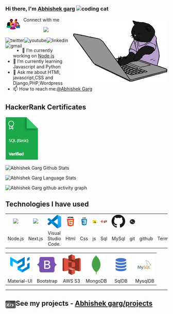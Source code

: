 ### 			Hi there, I'm [Abhishek garg](https://iamabhishekgarg.in) </align><img  src="https://github.com/iamabhishekgarg/iamabhishekgarg/blob/main/github/mylogooriginal.png?raw=true" height="" width="300" alt="coding cat">
<img align='right' src="/github/cat.gif" height="" width="300" alt="coding cat"> <img src="/github/community.gif" width="48" align="left">&nbsp;&nbsp;Connect with me
<p align="center">
  <img src="https://readme-typing-svg.herokuapp.com/?lines=npx+i+abhishekgarg!;npm+i+abhishekgarg;Do+you+like+my+Portfolio!&center=true&width=360&height=50">
</p>

<p>
<a href="https://twitter.com/abhigarg1997">
   <img align="left" alt="twitter" src="https://img.shields.io/badge/Twitter-1DA1F2?style=for-the-badge&logo=twitter&logoColor=white" />
</a>

<a href="https://studio.youtube.com/channel/UC2YVg0Je4e-YQRz5Gq4m7Mg/videos/upload?filter=%5B%5D&sort=%7B%22columnType%22%3A%22date%22%2C%22sortOrder%22%3A%22DESCENDING%22%7D">
   <img align="left" alt="youtube" src="https://img.shields.io/badge/YouTube-FF0000?style=for-the-badge&logo=youtube&logoColor=white" />
</a>
<!-- 
<a href="">
   <img align="left" alt="discord" src="https://img.shields.io/badge/Discord-7289DA?style=for-the-badge&logo=discord&logoColor=white" />
</a>
 -->
<a href="https://www.linkedin.com/in/abhishek-garg1997/">
   <img align="left" alt="linkedin" src="https://img.shields.io/badge/LinkedIn-0077B5?style=for-the-badge&logo=linkedin&logoColor=white" />
</a>
<a href="mailto:abhishekgarg1218@gmail.com"">
   <img align="left" alt="gmail" src=https://img.shields.io/badge/gmail-FF0000?style=for-the-badge&logo=gmail&logoColor=white%22/>
</a>

<p/>

<br/>
<p>

- 🔭 I’m currently working on [Node.js](https://github.com/iamabhishekgarg/crudapiforemp_js)
- 🌱 I’m currently learning Javascript  and Python
- 💬 Ask me about HTMl, javascript,CSS and Django,PHP,Wordpress 
- 📫 How to reach me:[@Abhishek Garg](https://iamabhishekgarg.in/)

</p>

## HackerRank Certificates

<a href="Skills%20Certification/Python%20(Basic)%20Certificate.png">
    <img src="github/sql_basic.jpg" alt="sql basic certificate"/>
</a>


				
![Abhishek Garg Github Stats](https://github-readme-stats.anuraghazra1.vercel.app/api?username=iamabhishekgarg&show_icons=true&include_all_commits=true&theme=radical)

![Abhishek Garg Language Stats](https://github-readme-stats.anuraghazra1.vercel.app/api/top-langs/?username=iamabhishekgarg&layout=compact&theme=radical)

![Abhishek Garg github activity graph](https://activity-graph.herokuapp.com/graph?username=iamabhishekgarg&theme=dracula)

## Technologies I have used

<table >
<tr align="center">
<td >
<img src="https://avatars.githubusercontent.com/u/9950313?s=200&v=4" width="60"/>
</td>
<td >
<img src="https://avatars.githubusercontent.com/u/5658226?s=200&v=4" width="60"/>
		</td>
		<td >
			<img align="left" alt="Visual Studio Code" width="60" src="https://raw.githubusercontent.com/github/explore/80688e429a7d4ef2fca1e82350fe8e3517d3494d/topics/visual-studio-code/visual-studio-code.png" />
		</td>
		<td >
			<img align="left" alt="HTML5" width="60" src="https://raw.githubusercontent.com/github/explore/80688e429a7d4ef2fca1e82350fe8e3517d3494d/topics/html/html.png" />
      </td>
		<td >
          <img align="left" alt="CSS3" width="60" src="https://raw.githubusercontent.com/github/explore/80688e429a7d4ef2fca1e82350fe8e3517d3494d/topics/css/css.png" />
      </td>
      <td>
         <img align="left" alt="JavaScript" width="60" src="https://raw.githubusercontent.com/github/explore/80688e429a7d4ef2fca1e82350fe8e3517d3494d/topics/javascript/javascript.png" />
      </td>
           <td>
         <img align="left" alt="Git" width="60" src="https://raw.githubusercontent.com/github/explore/80688e429a7d4ef2fca1e82350fe8e3517d3494d/topics/git/git.png" />
      </td>
      <td>
         <img width="60" src="https://raw.githubusercontent.com/github/explore/78df643247d429f6cc873026c0622819ad797942/topics/github/github.png" />
      </td>
      <td>
         <img align="left" alt="Terminal" width="60" src="https://raw.githubusercontent.com/github/explore/80688e429a7d4ef2fca1e82350fe8e3517d3494d/topics/terminal/terminal.png" />
      </td>
	</tr>
	<tr align="center">
		<td>Node.js</td>
		<td>Next.js</td>
		<td>Visual Studio Code.</td>
		<td>Html</td>
		<td>Css</td>
		<td>js</td>
		<td>Sql</td>
		<td>MySql</td>
		<td>git</td>
		<td>github</td>
		<td>Terminal</td>
	</tr>
</table>
<table >
	<tr align="center">
		<td>
			<img src="/github/icons/materialui.svg" width="60"/>
		</td>
		<td >
			<img src="/github/icons/bootstrap.svg" width="60"/>
		</td>
		<td >
			<img src="/github/icons/s3.svg" width="60"/>
		</td>
		<td >
			<img src="/github/icons/mongodb.svg" width="60"/>
		</td>
		<td>
 		<img  width="60" src="https://raw.githubusercontent.com/github/explore/80688e429a7d4ef2fca1e82350fe8e3517d3494d/topics/sql/sql.png" />
      		</td>
   		   <td>
    		     <img alt="MySQL" width="60" src="https://raw.githubusercontent.com/github/explore/80688e429a7d4ef2fca1e82350fe8e3517d3494d/topics/mysql/mysql.png" />
 		     </td>
	</tr>
	<tr align="center">
		<td>Material-UI</td>
		<td>Bootstrap</td>
		<td>AWS S3</td>
		<td>MongoDB</td>
				<td>SqlDB</td>
						<td>MysqlDB</td>
	</tr>
</table>

---

## <img src="/github/code.gif" width="32" align="left"> See my projects - [Abhishek garg/projects](https://iamabhishekgarg.in)
